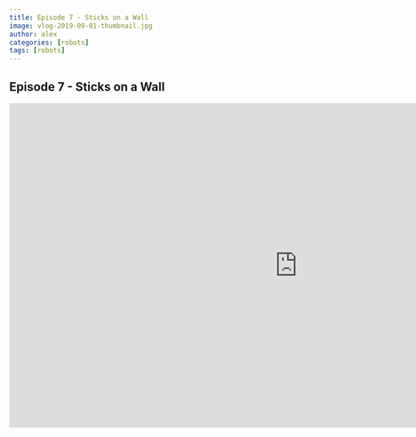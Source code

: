 ```yaml
---
title: Episode 7 - Sticks on a Wall
image: vlog-2019-09-01-thumbnail.jpg
author: alex
categories: [robots]
tags: [robots]
---
```


## Episode 7 - Sticks on a Wall

<iframe width="1036" height="583" src="https://www.youtube.com/embed/qPZT2MmxcJ0" frameborder="0" allow="accelerometer; autoplay; encrypted-media; gyroscope; picture-in-picture" allowfullscreen data-uk-responsive></iframe>
